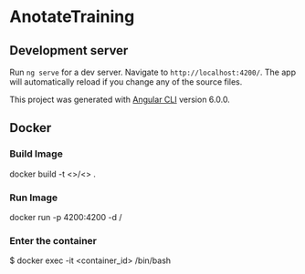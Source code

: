 # AnotateTraining

## Development server

Run `ng serve` for a dev server. Navigate to `http://localhost:4200/`. The app will automatically reload if you change any of the source files.

This project was generated with [Angular CLI](https://github.com/angular/angular-cli) version 6.0.0.


## Docker

### Build Image
docker build -t <<username>>/<<app-name>> .

### Run Image
docker run -p 4200:4200 -d <username>/<app-name>

### Enter the container
$ docker exec -it <container_id> /bin/bash



